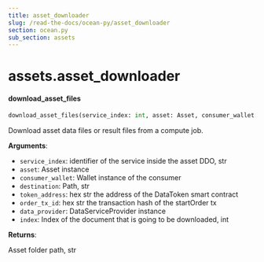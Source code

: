 ```yaml
---
title: asset_downloader
slug: /read-the-docs/ocean-py/asset_downloader
section: ocean.py
sub_section: assets
---
```

<a name="assets.asset_downloader"></a>
# assets.asset\_downloader

<a name="assets.asset_downloader.download_asset_files"></a>
#### download\_asset\_files

```python
download_asset_files(service_index: int, asset: Asset, consumer_wallet: Wallet, destination: str, token_address: str, order_tx_id: str, data_provider: DataServiceProvider, index: [int, None] = None)
```

Download asset data files or result files from a compute job.

**Arguments**:

- `service_index`: identifier of the service inside the asset DDO, str
- `asset`: Asset instance
- `consumer_wallet`: Wallet instance of the consumer
- `destination`: Path, str
- `token_address`: hex str the address of the DataToken smart contract
- `order_tx_id`: hex str the transaction hash of the startOrder tx
- `data_provider`: DataServiceProvider instance
- `index`: Index of the document that is going to be downloaded, int

**Returns**:

Asset folder path, str

